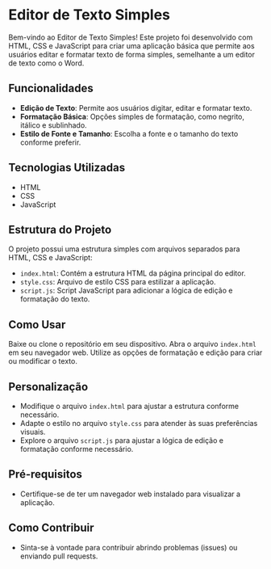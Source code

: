 # Editor de Texto Simples

Bem-vindo ao Editor de Texto Simples! Este projeto foi desenvolvido com HTML, CSS e JavaScript para criar uma aplicação básica que permite aos usuários editar e formatar texto de forma simples, semelhante a um editor de texto como o Word.

## Funcionalidades

- **Edição de Texto**: Permite aos usuários digitar, editar e formatar texto.
- **Formatação Básica**: Opções simples de formatação, como negrito, itálico e sublinhado.
- **Estilo de Fonte e Tamanho**: Escolha a fonte e o tamanho do texto conforme preferir.

## Tecnologias Utilizadas

- HTML
- CSS
- JavaScript

## Estrutura do Projeto

O projeto possui uma estrutura simples com arquivos separados para HTML, CSS e JavaScript:

- `index.html`: Contém a estrutura HTML da página principal do editor.
- `style.css`: Arquivo de estilo CSS para estilizar a aplicação.
- `script.js`: Script JavaScript para adicionar a lógica de edição e formatação do texto.

## Como Usar

Baixe ou clone o repositório em seu dispositivo.
Abra o arquivo `index.html` em seu navegador web.
Utilize as opções de formatação e edição para criar ou modificar o texto.

## Personalização

- Modifique o arquivo `index.html` para ajustar a estrutura conforme necessário.
- Adapte o estilo no arquivo `style.css` para atender às suas preferências visuais.
- Explore o arquivo `script.js` para ajustar a lógica de edição e formatação conforme necessário.

## Pré-requisitos

- Certifique-se de ter um navegador web instalado para visualizar a aplicação.

## Como Contribuir

- Sinta-se à vontade para contribuir abrindo problemas (issues) ou enviando pull requests.